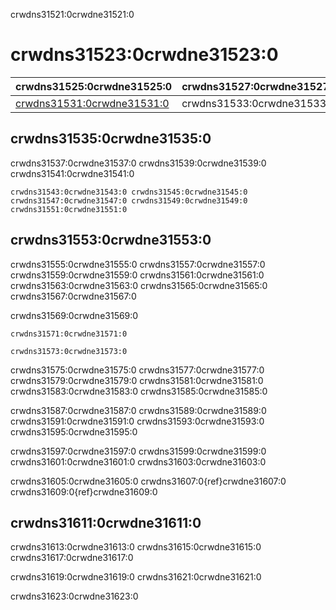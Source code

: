 crwdns31521:0crwdne31521:0
# crwdns31523:0crwdne31523:0

| crwdns31525:0crwdne31525:0                               | crwdns31527:0crwdne31527:0 |
| -------------------------------------------------------- | -------------------------- |
| [crwdns31531:0crwdne31531:0](crwdns31529:0crwdne31529:0) | crwdns31533:0crwdne31533:0 |

## crwdns31535:0crwdne31535:0

crwdns31537:0crwdne31537:0 crwdns31539:0crwdne31539:0 crwdns31541:0crwdne31541:0

```{figure}  ../figures/error-management.jpg
crwdns31543:0crwdne31543:0 crwdns31545:0crwdne31545:0
crwdns31547:0crwdne31547:0 crwdns31549:0crwdne31549:0 crwdns31551:0crwdne31551:0
```

## crwdns31553:0crwdne31553:0

crwdns31555:0crwdne31555:0 crwdns31557:0crwdne31557:0 crwdns31559:0crwdne31559:0 crwdns31561:0crwdne31561:0 crwdns31563:0crwdne31563:0 crwdns31565:0crwdne31565:0 crwdns31567:0crwdne31567:0

crwdns31569:0crwdne31569:0

```{figure}  ../figures/testing-motivation1.png
crwdns31571:0crwdne31571:0
```

```{figure}  ../figures/testing-motivation2.png
crwdns31573:0crwdne31573:0
```

crwdns31575:0crwdne31575:0 crwdns31577:0crwdne31577:0 crwdns31579:0crwdne31579:0 crwdns31581:0crwdne31581:0 crwdns31583:0crwdne31583:0 crwdns31585:0crwdne31585:0

crwdns31587:0crwdne31587:0 crwdns31589:0crwdne31589:0 crwdns31591:0crwdne31591:0 crwdns31593:0crwdne31593:0 crwdns31595:0crwdne31595:0

crwdns31597:0crwdne31597:0 crwdns31599:0crwdne31599:0 crwdns31601:0crwdne31601:0 crwdns31603:0crwdne31603:0

crwdns31605:0crwdne31605:0 crwdns31607:0{ref}crwdne31607:0 crwdns31609:0{ref}crwdne31609:0

## crwdns31611:0crwdne31611:0

crwdns31613:0crwdne31613:0 crwdns31615:0crwdne31615:0 crwdns31617:0crwdne31617:0

crwdns31619:0crwdne31619:0 crwdns31621:0crwdne31621:0

crwdns31623:0crwdne31623:0
